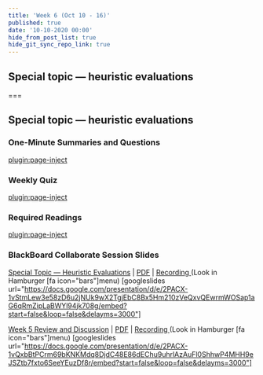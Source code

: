 ```yaml
---
title: 'Week 6 (Oct 10 - 16)'
published: true
date: '10-10-2020 00:00'
hide_from_post_list: true
hide_git_sync_repo_link: true
---
```


## Special topic — heuristic evaluations

===

## Special topic — heuristic evaluations

### One-Minute Summaries and Questions  
[plugin:page-inject](../../canvaslms-assignments/one-minute-summaries/week-06-1)  

### Weekly Quiz
[plugin:page-inject](../../canvaslms-assignments/weekly-review-quizzes/week-06)  

### Required Readings  
[plugin:page-inject](../../weekly-readings/week-06-1?template=partials/embedlycardlinkonly)  

### BlackBoard Collaborate Session Slides
[Special Topic — Heuristic Evaluations](https://docs.google.com/presentation/d/e/2PACX-1vStmLew3e58zD6u2jNUk9wX2TgjEbC8Bx5Hm210zVeQxvQEwrmWOSap1aG6qRmZipLaBWYl94jk708g/pub?start=false&loop=false&delayms=3000)  | [PDF](https://canvas.sfu.ca/courses/56304/files/folder/Downloads/Slides%20PDFs/Mini-Lectures%20and%20Activities/Week-06)  | [Recording ](https://canvas.sfu.ca/courses/56304/external_tools/3544) (Look in Hamburger [fa icon="bars"]menu)
[googleslides url="https://docs.google.com/presentation/d/e/2PACX-1vStmLew3e58zD6u2jNUk9wX2TgjEbC8Bx5Hm210zVeQxvQEwrmWOSap1aG6qRmZipLaBWYl94jk708g/embed?start=false&loop=false&delayms=3000"]

[Week 5 Review and Discussion](https://docs.google.com/presentation/d/e/2PACX-1vQxbBtPCrm69bKNKMdq8DjdC48E86dEChu9uhrlAzAuFl0ShhwP4MHH9eJSZtb7fxto6SeeYEuzDf8r/pub?start=false&loop=false&delayms=3000)  | [PDF](https://canvas.sfu.ca/courses/56304/files/folder/Downloads/Slides%20PDFs/Review%20and%20Discussion/Week-06)  | [Recording ](https://canvas.sfu.ca/courses/56304/external_tools/3544) (Look in Hamburger [fa icon="bars"]menu)
[googleslides url="https://docs.google.com/presentation/d/e/2PACX-1vQxbBtPCrm69bKNKMdq8DjdC48E86dEChu9uhrlAzAuFl0ShhwP4MHH9eJSZtb7fxto6SeeYEuzDf8r/embed?start=false&loop=false&delayms=3000"]

